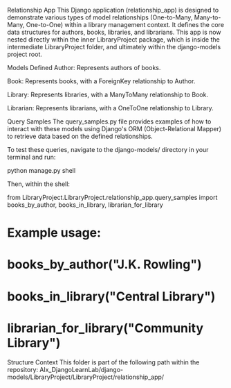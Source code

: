 Relationship App
This Django application (relationship_app) is designed to demonstrate various types of model relationships (One-to-Many, Many-to-Many, One-to-One) within a library management context. It defines the core data structures for authors, books, libraries, and librarians. This app is now nested directly within the inner LibraryProject package, which is inside the intermediate LibraryProject folder, and ultimately within the django-models project root.

Models Defined
Author: Represents authors of books.

Book: Represents books, with a ForeignKey relationship to Author.

Library: Represents libraries, with a ManyToMany relationship to Book.

Librarian: Represents librarians, with a OneToOne relationship to Library.

Query Samples
The query_samples.py file provides examples of how to interact with these models using Django's ORM (Object-Relational Mapper) to retrieve data based on the defined relationships.

To test these queries, navigate to the django-models/ directory in your terminal and run:

python manage.py shell

Then, within the shell:

from LibraryProject.LibraryProject.relationship_app.query_samples import books_by_author, books_in_library, librarian_for_library

# Example usage:
# books_by_author("J.K. Rowling")
# books_in_library("Central Library")
# librarian_for_library("Community Library")

Structure Context
This folder is part of the following path within the repository:
Alx_DjangoLearnLab/django-models/LibraryProject/LibraryProject/relationship_app/